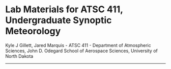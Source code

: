 # Lab Materials for ATSC 411, Undergraduate Synoptic Meteorology



Kyle J Gillett, Jared Marquis - ATSC 411 - Department of Atmospheric Sciences, John D. Odegard School of Aerospace Sciences, University of North Dakota


---------------------
